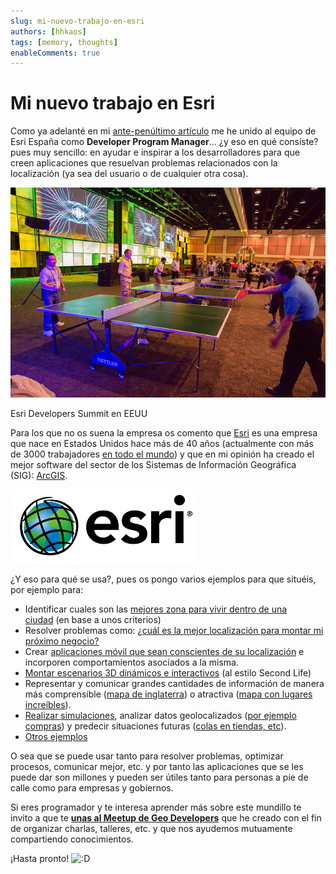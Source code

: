 ```yaml
---
slug: mi-nuevo-trabajo-en-esri
authors: [hhkaos]
tags: [memory, thoughts]
enableComments: true 
---
```


# Mi nuevo trabajo en Esri

Como ya adelanté en mi [ante-penúltimo artículo](https://web.archive.org/web/20150419172438/http://www.rauljimenez.info/blog/2014/03/28/resumen-de-los-sucedido-desde-agosto/ "Resumen de lo sucedido desde Agosto") me he unido al equipo de Esri España como **Developer Program Manager**… ¿y eso en qué consiste? pues muy sencillo: en ayudar e inspirar a los desarrolladores para que creen aplicaciones que resuelvan problemas relacionados con la localización (ya sea del usuario o de cualquier otra cosa).

[![Foto del Developer summit, desarrolladores jugando a ping pong](./pingpong-esri.jpeg)](https://www.flickr.com/photos/esri/sets/)

Esri Developers Summit en EEUU

Para los que no os suena la empresa os comento que [Esri](https://web.archive.org/web/20150419172438/http://www.esri.com/) es una empresa que nace en Estados Unidos hace más de 40 años (actualmente con más de 3000 trabajadores [en todo el mundo](https://web.archive.org/web/20150419172438/http://www.esri.com/about-esri/offices)) y que en mi opinión ha creado el mejor software del sector de los Sistemas de Información Geográfica (SIG): [ArcGIS](https://web.archive.org/web/20150419172438/http://arcgis.com/).

[![esri](./esri-logo.png)](http://www.esri.com/)

¿Y eso para qué se usa?, pues os pongo varios ejemplos para que situéis, por ejemplo para:

-   Identificar cuales son las [mejores zona para vivir dentro de una ciudad](https://web.archive.org/web/20150419172438/http://uji.maps.arcgis.com/apps/Filter/index.html?appid=96848387cd1a4ffeaf0bbc1a98699640) (en base a unos criterios)
-   Resolver problemas como: [¿cuál es la mejor localización para montar mi próximo negocio?](https://web.archive.org/web/20150419172438/http://www.forbes.com/sites/barbarathau/2014/04/24/how-big-data-helps-retailers-like-starbucks-pick-store-locations-an-unsung-key-to-retail-success/)
-   Crear [aplicaciones móvil que sean conscientes de su localización](https://web.archive.org/web/20150419172438/http://www.fastcolabs.com/3028819/the-big-question-in-retail-now-is-what-are-you-doing-with-geotriggers) e incorporen comportamientos asociados a la misma.
-   [Montar escenarios 3D dinámicos e interactivos](https://web.archive.org/web/20150419172438/http://www.arcgis.com/apps/CEWebViewer/viewer.html?3dWebScene=9c0e319bfaff4d33a0fe2da97c2c3fd7) (al estilo Second Life)
-   Representar y comunicar grandes cantidades de información de manera más comprensible ([mapa de inglaterra](https://web.archive.org/web/20150419172438/http://illustreets.co.uk/explore-england)) o atractiva ([mapa con lugares increíbles](https://web.archive.org/web/20150419172438/http://www.arcgis.com/apps/MapTour/?appid=35926d0e1c7741b59948ca45f4f33b3a)).
-   [Realizar simulaciones](https://web.archive.org/web/20150419172438/http://mappingpoint.blogspot.com.es/2014/01/terremotos-en-la-isla-del-hierro.html), analizar datos geolocalizados ([por ejemplo compras](https://web.archive.org/web/20150419172438/http://grupoweb.upf.es:8080/quartz/)) y predecir situaciones futuras ([colas en tiendas, etc](https://web.archive.org/web/20150419172438/https://www.centrodeinnovacionbbva.com/en/pages/29293-winners)).
-   [Otros ejemplos](https://web.archive.org/web/20150419172438/http://www.geoases.com/inspiracion/)

O sea que se puede usar tanto para resolver problemas, optimizar procesos, comunicar mejor, etc. y por tanto las aplicaciones que se les puede dar son millones y pueden ser útiles tanto para personas a pie de calle como para empresas y gobiernos.

Si eres programador y te interesa aprender más sobre este mundillo te invito a que te **[unas al Meetup de Geo Developers](https://web.archive.org/web/20150419172438/http://www.meetup.com/Geo-Developers/)** que he creado con el fin de organizar charlas, talleres, etc. y que nos ayudemos mutuamente compartiendo conocimientos.

¡Hasta pronto! ![:D](https://web.archive.org/web/20150419172438im_/http://www.rauljimenez.info/blog/wp-includes/images/smilies/icon_biggrin.gif)